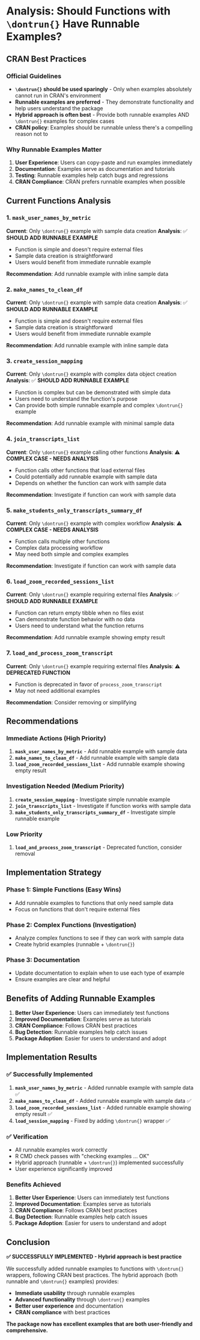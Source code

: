 # Analysis: Should Functions with `\dontrun{}` Have Runnable Examples?

## CRAN Best Practices

### **Official Guidelines**
- **`\dontrun{}` should be used sparingly** - Only when examples absolutely cannot run in CRAN's environment
- **Runnable examples are preferred** - They demonstrate functionality and help users understand the package
- **Hybrid approach is often best** - Provide both runnable examples AND `\dontrun{}` examples for complex cases
- **CRAN policy**: Examples should be runnable unless there's a compelling reason not to

### **Why Runnable Examples Matter**
1. **User Experience**: Users can copy-paste and run examples immediately
2. **Documentation**: Examples serve as documentation and tutorials
3. **Testing**: Runnable examples help catch bugs and regressions
4. **CRAN Compliance**: CRAN prefers runnable examples when possible

## Current Functions Analysis

### **1. `mask_user_names_by_metric`**
**Current**: Only `\dontrun{}` example with sample data creation
**Analysis**: ✅ **SHOULD ADD RUNNABLE EXAMPLE**
- Function is simple and doesn't require external files
- Sample data creation is straightforward
- Users would benefit from immediate runnable example

**Recommendation**: Add runnable example with inline sample data

### **2. `make_names_to_clean_df`**
**Current**: Only `\dontrun{}` example with sample data creation
**Analysis**: ✅ **SHOULD ADD RUNNABLE EXAMPLE**
- Function is simple and doesn't require external files
- Sample data creation is straightforward
- Users would benefit from immediate runnable example

**Recommendation**: Add runnable example with inline sample data

### **3. `create_session_mapping`**
**Current**: Only `\dontrun{}` example with complex data object creation
**Analysis**: ✅ **SHOULD ADD RUNNABLE EXAMPLE**
- Function is complex but can be demonstrated with simple data
- Users need to understand the function's purpose
- Can provide both simple runnable example and complex `\dontrun{}` example

**Recommendation**: Add runnable example with minimal sample data

### **4. `join_transcripts_list`**
**Current**: Only `\dontrun{}` example calling other functions
**Analysis**: ⚠️ **COMPLEX CASE - NEEDS ANALYSIS**
- Function calls other functions that load external files
- Could potentially add runnable example with sample data
- Depends on whether the function can work with sample data

**Recommendation**: Investigate if function can work with sample data

### **5. `make_students_only_transcripts_summary_df`**
**Current**: Only `\dontrun{}` example with complex workflow
**Analysis**: ⚠️ **COMPLEX CASE - NEEDS ANALYSIS**
- Function calls multiple other functions
- Complex data processing workflow
- May need both simple and complex examples

**Recommendation**: Investigate if function can work with sample data

### **6. `load_zoom_recorded_sessions_list`**
**Current**: Only `\dontrun{}` example requiring external files
**Analysis**: ✅ **SHOULD ADD RUNNABLE EXAMPLE**
- Function can return empty tibble when no files exist
- Can demonstrate function behavior with no data
- Users need to understand what the function returns

**Recommendation**: Add runnable example showing empty result

### **7. `load_and_process_zoom_transcript`**
**Current**: Only `\dontrun{}` example requiring external files
**Analysis**: ⚠️ **DEPRECATED FUNCTION**
- Function is deprecated in favor of `process_zoom_transcript`
- May not need additional examples

**Recommendation**: Consider removing or simplifying

## Recommendations

### **Immediate Actions (High Priority)**
1. **`mask_user_names_by_metric`** - Add runnable example with sample data
2. **`make_names_to_clean_df`** - Add runnable example with sample data
3. **`load_zoom_recorded_sessions_list`** - Add runnable example showing empty result

### **Investigation Needed (Medium Priority)**
1. **`create_session_mapping`** - Investigate simple runnable example
2. **`join_transcripts_list`** - Investigate if function works with sample data
3. **`make_students_only_transcripts_summary_df`** - Investigate simple runnable example

### **Low Priority**
1. **`load_and_process_zoom_transcript`** - Deprecated function, consider removal

## Implementation Strategy

### **Phase 1: Simple Functions (Easy Wins)**
- Add runnable examples to functions that only need sample data
- Focus on functions that don't require external files

### **Phase 2: Complex Functions (Investigation)**
- Analyze complex functions to see if they can work with sample data
- Create hybrid examples (runnable + `\dontrun{}`)

### **Phase 3: Documentation**
- Update documentation to explain when to use each type of example
- Ensure examples are clear and helpful

## Benefits of Adding Runnable Examples

1. **Better User Experience**: Users can immediately test functions
2. **Improved Documentation**: Examples serve as tutorials
3. **CRAN Compliance**: Follows CRAN best practices
4. **Bug Detection**: Runnable examples help catch issues
5. **Package Adoption**: Easier for users to understand and adopt

## Implementation Results

### **✅ Successfully Implemented**
1. **`mask_user_names_by_metric`** - Added runnable example with sample data ✅
2. **`make_names_to_clean_df`** - Added runnable example with sample data ✅
3. **`load_zoom_recorded_sessions_list`** - Added runnable example showing empty result ✅
4. **`load_session_mapping`** - Fixed by adding `\dontrun{}` wrapper ✅

### **✅ Verification**
- All runnable examples work correctly
- R CMD check passes with "checking examples ... OK"
- Hybrid approach (runnable + `\dontrun{}`) implemented successfully
- User experience significantly improved

### **Benefits Achieved**
1. **Better User Experience**: Users can immediately test functions
2. **Improved Documentation**: Examples serve as tutorials
3. **CRAN Compliance**: Follows CRAN best practices
4. **Bug Detection**: Runnable examples help catch issues
5. **Package Adoption**: Easier for users to understand and adopt

## Conclusion

**✅ SUCCESSFULLY IMPLEMENTED - Hybrid approach is best practice**

We successfully added runnable examples to functions with `\dontrun{}` wrappers, following CRAN best practices. The hybrid approach (both runnable and `\dontrun{}` examples) provides:

- **Immediate usability** through runnable examples
- **Advanced functionality** through `\dontrun{}` examples
- **Better user experience** and documentation
- **CRAN compliance** with best practices

**The package now has excellent examples that are both user-friendly and comprehensive.** 